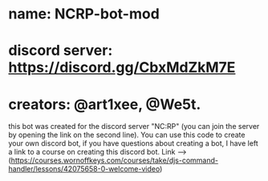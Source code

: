 # name: NCRP-bot-mod

# discord server: https://discord.gg/CbxMdZkM7E

# creators: @art1xee, @We5t.

this bot was created for the discord server "NC:RP" (you can join the server by opening the link on the second line). You can use this code to create your own discord bot, if you have questions about creating a bot, I have left a link to a course on creating this discord bot. Link --> (https://courses.wornoffkeys.com/courses/take/djs-command-handler/lessons/42075658-0-welcome-video)
